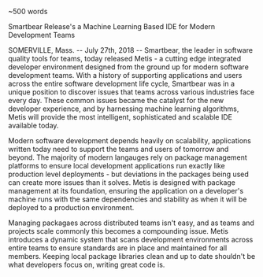 ~500 words

Smartbear Release's a Machine Learning Based IDE for Modern Development Teams

SOMERVILLE, Mass. -- July 27th, 2018 -- Smartbear, the leader in software quality tools for teams, today released Metis - a cutting edge integrated developer environment designed from the ground up for modern software development teams. With a history of supporting applications and users across the entire software development life cycle, Smartbear was in a unique position to discover issues that teams across various industries face every day. These common issues became the catalyst for the new developer experience, and by harnessing machine learning algorithms, Metis will provide the most intelligent, sophisticated and scalable IDE available today.

Modern software development depends heavily on scalability, applications written today need to support the teams and users of tomorrow and beyond. The majority of modern langauges rely on package management platforms to ensure local development applications run exactly like production level deployments - but deviations in the packages being used can create more issues than it solves. Metis is designed with package management at its foundation, ensuring the application on a developer's machine runs with the same dependencies and stability as when it will be deployed to a production environment.

Managing packagaes across distributed teams isn't easy, and as teams and projects scale commonly this becomes a compounding issue. Metis introduces a dynamic system that scans development environments across entire teams to ensure standards are in place and maintained for all members. Keeping local package libraries clean and up to date shouldn't be what developers focus on, writing great code is.